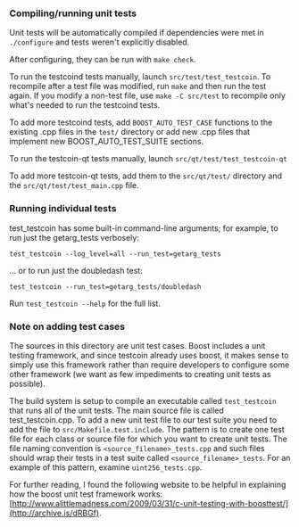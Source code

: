 ### Compiling/running unit tests

Unit tests will be automatically compiled if dependencies were met in `./configure`
and tests weren't explicitly disabled.

After configuring, they can be run with `make check`.

To run the testcoind tests manually, launch `src/test/test_testcoin`. To recompile
after a test file was modified, run `make` and then run the test again. If you
modify a non-test file, use `make -C src/test` to recompile only what's needed
to run the testcoind tests.

To add more testcoind tests, add `BOOST_AUTO_TEST_CASE` functions to the existing
.cpp files in the `test/` directory or add new .cpp files that
implement new BOOST_AUTO_TEST_SUITE sections.

To run the testcoin-qt tests manually, launch `src/qt/test/test_testcoin-qt`

To add more testcoin-qt tests, add them to the `src/qt/test/` directory and
the `src/qt/test/test_main.cpp` file.

### Running individual tests

test_testcoin has some built-in command-line arguments; for
example, to run just the getarg_tests verbosely:

    test_testcoin --log_level=all --run_test=getarg_tests

... or to run just the doubledash test:

    test_testcoin --run_test=getarg_tests/doubledash

Run `test_testcoin --help` for the full list.

### Note on adding test cases

The sources in this directory are unit test cases.  Boost includes a
unit testing framework, and since testcoin already uses boost, it makes
sense to simply use this framework rather than require developers to
configure some other framework (we want as few impediments to creating
unit tests as possible).

The build system is setup to compile an executable called `test_testcoin`
that runs all of the unit tests.  The main source file is called
test_testcoin.cpp. To add a new unit test file to our test suite you need 
to add the file to `src/Makefile.test.include`. The pattern is to create 
one test file for each class or source file for which you want to create 
unit tests.  The file naming convention is `<source_filename>_tests.cpp` 
and such files should wrap their tests in a test suite 
called `<source_filename>_tests`. For an example of this pattern, 
examine `uint256_tests.cpp`.

For further reading, I found the following website to be helpful in
explaining how the boost unit test framework works:
[http://www.alittlemadness.com/2009/03/31/c-unit-testing-with-boosttest/](http://archive.is/dRBGf).
